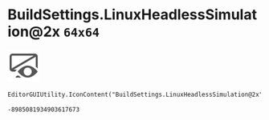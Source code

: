 # BuildSettings.LinuxHeadlessSimulation@2x `64x64`
<img src="/img/BuildSettings.LinuxHeadlessSimulation@2x.png" width=64 height=64>

``` CSharp
EditorGUIUtility.IconContent("BuildSettings.LinuxHeadlessSimulation@2x")
```
```
-8985081934903617673
```
